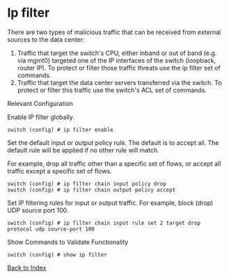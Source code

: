 # Ip filter

There are two types of malicious traffic that can be received from external sources to the data center:

1. Traffic that target the switch's CPU, either inband or out of band (e.g. via mgmt0) targeted one of the IP interfaces of the switch (loopback, router IP). To protect or filter those traffic threats use the ip filter set of commands.
2. Traffic that target the data center servers transferred via the switch. To protect or filter this traffic use the switch's ACL set of commands.

Relevant Configuration 

Enable IP filter globally.

```
switch (config) # ip filter enable 
```

Set the default input or output policy rule. The default is to accept all. The default rule will be applied if no other rule will match.

For example, drop all traffic other than a specific set of flows, or accept all traffic except a specific set of flows.

```
switch (config) # ip filter chain input policy drop
switch (config) # ip filter chain output policy accept
```

Set IP filtering rules for input or output traffic. For example, block (drop) UDP source port 100.

```
switch (config) # ip filter chain input rule set 2 target drop protocol udp source-port 100
```

Show Commands to Validate Functionality 

```
switch (config) # show ip filter
```

[Back to Index](./index.md)
